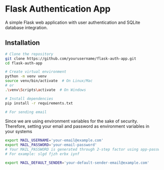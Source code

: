 # Flask Authentication App

A simple Flask web application with user authentication and SQLite database integration.

## Installation

```bash
# Clone the repository
git clone https://github.com/yourusername/flask-auth-app.git
cd flask-auth-app

# Create virtual environment
python -m venv venv
source venv/bin/activate  # On Linux/Mac
# or
.\venv\Scripts\activate  # On Windows

# Install dependencies
pip install -r requirements.txt

# For sending email
```
Since we are using environment variables for the sake of security. Therefore, setting your email and password as environment variables in your systems
```bash
export MAIL_USERNAME='your-email@example.com'
export MAIL_PASSWORD='your-email-password' 
# Your MAIL_PASSWORD is generated through 2-step factor using app-password on your Google Account
# For example: slgd fjzh erbx iynf

export MAIL_DEFAULT_SENDER='your-default-sender-email@example.com'
```